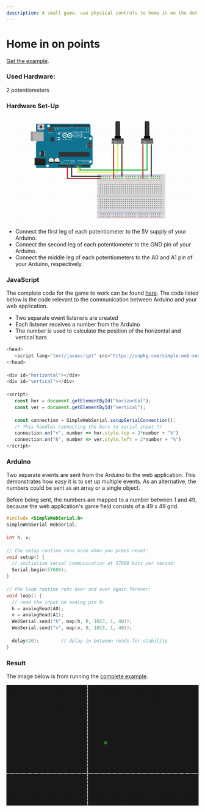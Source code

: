```yaml
---
description: A small game, use physical controls to home in on the dot!
---
```


# Home in on points

[Get the example](https://github.com/fmgrafikdesign/SimpleWebSerialJS/tree/main/examples/home-in-on-point-with-2-potentiometers).

### Used Hardware:

2 potentiometers

### Hardware Set-Up

![](../.gitbook/assets/home-in-on-two-points-fritzing.png)

* Connect the first leg of each potentiometer to the 5V supply of your Arduino.
* Connect the second leg of each potentiometer to the GND pin of your Arduino.
* Connect the middle leg of each potentiometers to the A0 and A1 pin of your Arduino, respectively.

### JavaScript

The complete code for the game to work can be found [here](https://github.com/fmgrafikdesign/SimpleWebSerialJS/blob/main/examples/home-in-on-point-with-2-potentiometers/home-in-on-point-with-2-potentiometers.html). The code listed below is the code relevant to the communication between Arduino and your web application.

* Two separate event listeners are created
* Each listener receives a number from the Arduino
* The number is used to calculate the position of the horizontal and vertical bars

```javascript
<head>
   <script lang="text/javascript" src="https://unpkg.com/simple-web-serial@latest/dist/simple-serial.min.js"></script>
</head>

<div id="horizontal"></div>
<div id="vertical"></div>   
   
<script>
   const hor = document.getElementById("horizontal");
   const ver = document.getElementById("vertical");
   
   const connection = SimpleWebSerial.setupSerialConnection();
   /* This handles connecting the bars to serial input */
   connection.on("v", number => hor.style.top = 2*number + "%")
   connection.on("h", number => ver.style.left = 2*number + "%")
</script>
```

### Arduino

Two separate events are sent from the Arduino to the web application. This demonstrates how easy it is to set up multiple events. As an alternative, the numbers could be sent as an array or a single object.

Before being sent, the numbers are mapped to a number between 1 and 49, because the web application's game field consists of a 49 x 49 grid.

```cpp
#include <SimpleWebSerial.h>
SimpleWebSerial WebSerial;

int h, v;

// the setup routine runs once when you press reset:
void setup() {
  // initialize serial communication at 57600 bits per second:
  Serial.begin(57600);
}

// the loop routine runs over and over again forever:
void loop() {
  // read the input on analog pin 0:
  h = analogRead(A0);
  v = analogRead(A1);
  WebSerial.send("h", map(h, 0, 1023, 1, 49));
  WebSerial.send("v", map(v, 0, 1023, 1, 49));

  delay(20);        // delay in between reads for stability
}

```

### Result

The image below is from running the [complete example](https://github.com/fmgrafikdesign/SimpleWebSerialJS/tree/main/examples/home-in-on-point-with-2-potentiometers).

![](../.gitbook/assets/image.png)
